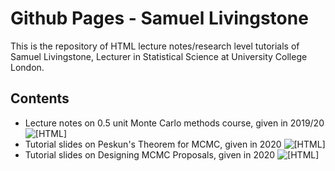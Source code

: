 # Github Pages - Samuel Livingstone
This is the repository of HTML lecture notes/research level tutorials of Samuel Livingstone, Lecturer in Statistical Science at University College London.

## Contents

- Lecture notes on 0.5 unit Monte Carlo methods course, given in 2019/20 ![[HTML]](sam0287.github.io/lecturenotes_main)
- Tutorial slides on Peskun's Theorem for MCMC, given in 2020 ![[HTML]](sam0287.github.io/probReadinggroup2020)
- Tutorial slides on Designing MCMC Proposals, given in 2020 ![[HTML]](sam0287.github.io/probReadinggroup2020-2)
